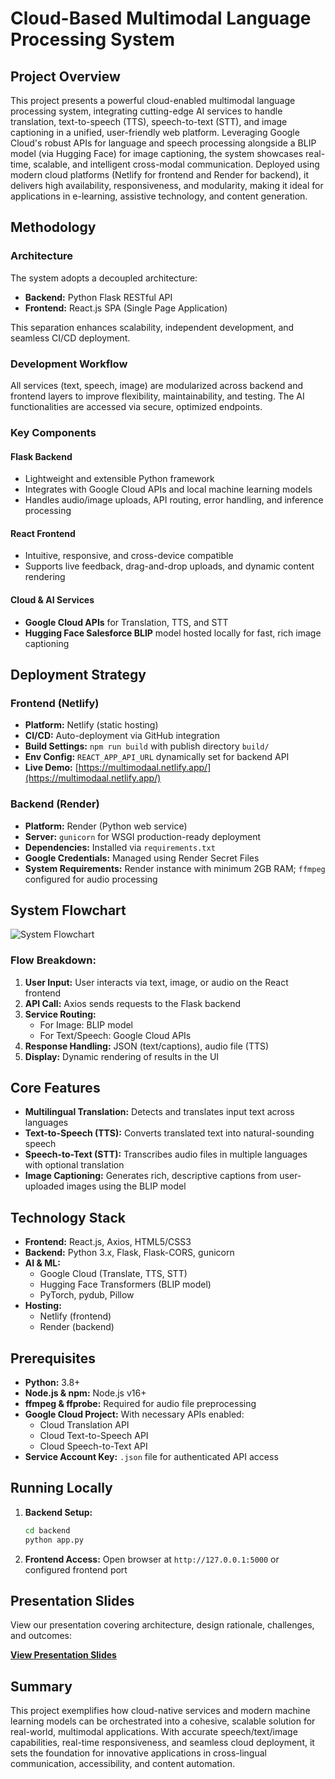 # **Cloud-Based Multimodal Language Processing System**


## Project Overview

This project presents a powerful cloud-enabled multimodal language processing system, integrating cutting-edge AI services to handle translation, text-to-speech (TTS), speech-to-text (STT), and image captioning in a unified, user-friendly web platform. Leveraging Google Cloud's robust APIs for language and speech processing alongside a BLIP model (via Hugging Face) for image captioning, the system showcases real-time, scalable, and intelligent cross-modal communication. Deployed using modern cloud platforms (Netlify for frontend and Render for backend), it delivers high availability, responsiveness, and modularity, making it ideal for applications in e-learning, assistive technology, and content generation.



## Methodology

### Architecture
The system adopts a decoupled architecture:
- **Backend:** Python Flask RESTful API
- **Frontend:** React.js SPA (Single Page Application)

This separation enhances scalability, independent development, and seamless CI/CD deployment.

### Development Workflow
All services (text, speech, image) are modularized across backend and frontend layers to improve flexibility, maintainability, and testing. The AI functionalities are accessed via secure, optimized endpoints.

### Key Components

#### Flask Backend
- Lightweight and extensible Python framework
- Integrates with Google Cloud APIs and local machine learning models
- Handles audio/image uploads, API routing, error handling, and inference processing

#### React Frontend
- Intuitive, responsive, and cross-device compatible
- Supports live feedback, drag-and-drop uploads, and dynamic content rendering

#### Cloud & AI Services
- **Google Cloud APIs** for Translation, TTS, and STT
- **Hugging Face Salesforce BLIP** model hosted locally for fast, rich image captioning



## Deployment Strategy

### Frontend (Netlify)
- **Platform:** Netlify (static hosting)
- **CI/CD:** Auto-deployment via GitHub integration
- **Build Settings:** `npm run build` with publish directory `build/`
- **Env Config:** `REACT_APP_API_URL` dynamically set for backend API
- **Live Demo:** [https://multimodaal.netlify.app/](https://multimodaal.netlify.app/)

### Backend (Render)
- **Platform:** Render (Python web service)
- **Server:** `gunicorn` for WSGI production-ready deployment
- **Dependencies:** Installed via `requirements.txt`
- **Google Credentials:** Managed using Render Secret Files
- **System Requirements:** Render instance with minimum 2GB RAM; `ffmpeg` configured for audio processing
  


## System Flowchart

![System Flowchart](https://github.com/user-attachments/assets/c7857caa-2bdf-4cf8-b29b-7ff18486f010)

### Flow Breakdown:
1. **User Input:** User interacts via text, image, or audio on the React frontend
2. **API Call:** Axios sends requests to the Flask backend
3. **Service Routing:**
    - For Image: BLIP model
    - For Text/Speech: Google Cloud APIs
4. **Response Handling:** JSON (text/captions), audio file (TTS)
5. **Display:** Dynamic rendering of results in the UI



## Core Features

- **Multilingual Translation:** Detects and translates input text across languages
- **Text-to-Speech (TTS):** Converts translated text into natural-sounding speech
- **Speech-to-Text (STT):** Transcribes audio files in multiple languages with optional translation
- **Image Captioning:** Generates rich, descriptive captions from user-uploaded images using the BLIP model



## Technology Stack

- **Frontend:** React.js, Axios, HTML5/CSS3
- **Backend:** Python 3.x, Flask, Flask-CORS, gunicorn
- **AI & ML:**
  - Google Cloud (Translate, TTS, STT)
  - Hugging Face Transformers (BLIP model)
  - PyTorch, pydub, Pillow
- **Hosting:**
  - Netlify (frontend)
  - Render (backend)



## Prerequisites

- **Python:** 3.8+
- **Node.js & npm:** Node.js v16+
- **ffmpeg & ffprobe:** Required for audio file preprocessing
- **Google Cloud Project:** With necessary APIs enabled:
  - Cloud Translation API
  - Cloud Text-to-Speech API
  - Cloud Speech-to-Text API
- **Service Account Key:** `.json` file for authenticated API access



## Running Locally

1. **Backend Setup:**
   ```bash
   cd backend
   python app.py
   ```
2. **Frontend Access:**
   Open browser at `http://127.0.0.1:5000` or configured frontend port


## Presentation Slides

View our presentation covering architecture, design rationale, challenges, and outcomes:

**[View Presentation Slides](./Cloud_Presentation.pdf)**



## Summary

This project exemplifies how cloud-native services and modern machine learning models can be orchestrated into a cohesive, scalable solution for real-world, multimodal applications. With accurate speech/text/image capabilities, real-time responsiveness, and seamless cloud deployment, it sets the foundation for innovative applications in cross-lingual communication, accessibility, and content automation.

